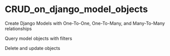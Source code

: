 # CRUD_on_django_model_objects

Create Django Models with One-To-One, One-To-Many, and Many-To-Many relationships

Query model objects with filters

Delete and update objects
